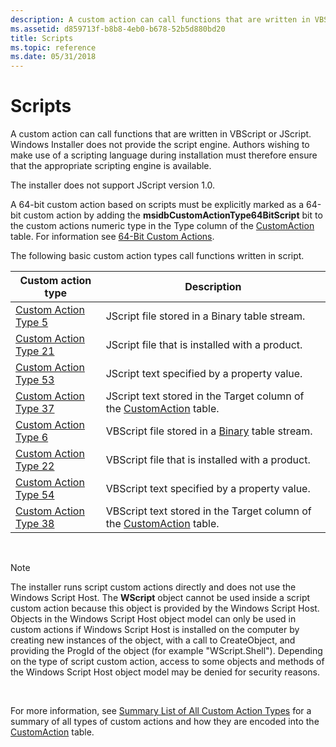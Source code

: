 ```yaml
---
description: A custom action can call functions that are written in VBScript or JScript.
ms.assetid: d859713f-b8b8-4eb0-b678-52b5d880bd20
title: Scripts
ms.topic: reference
ms.date: 05/31/2018
---
```


# Scripts

A custom action can call functions that are written in VBScript or JScript. Windows Installer does not provide the script engine. Authors wishing to make use of a scripting language during installation must therefore ensure that the appropriate scripting engine is available.

The installer does not support JScript version 1.0.

A 64-bit custom action based on scripts must be explicitly marked as a 64-bit custom action by adding the **msidbCustomActionType64BitScript** bit to the custom actions numeric type in the Type column of the [CustomAction](customaction-table.md) table. For information see [64-Bit Custom Actions](64-bit-custom-actions.md).

The following basic custom action types call functions written in script.



| Custom action type                                 | Description                                                                                    |
|----------------------------------------------------|------------------------------------------------------------------------------------------------|
| [Custom Action Type 5](custom-action-type-5.md)   | JScript file stored in a Binary table stream.                                                  |
| [Custom Action Type 21](custom-action-type-21.md) | JScript file that is installed with a product.                                                 |
| [Custom Action Type 53](custom-action-type-53.md) | JScript text specified by a property value.                                                    |
| [Custom Action Type 37](custom-action-type-37.md) | JScript text stored in the Target column of the [CustomAction](customaction-table.md) table.  |
| [Custom Action Type 6](custom-action-type-6.md)   | VBScript file stored in a [Binary](binary-table.md) table stream.                             |
| [Custom Action Type 22](custom-action-type-22.md) | VBScript file that is installed with a product.                                                |
| [Custom Action Type 54](custom-action-type-54.md) | VBScript text specified by a property value.                                                   |
| [Custom Action Type 38](custom-action-type-38.md) | VBScript text stored in the Target column of the [CustomAction](customaction-table.md) table. |



 

> [!Note]  
> The installer runs script custom actions directly and does not use the Windows Script Host. The **WScript** object cannot be used inside a script custom action because this object is provided by the Windows Script Host. Objects in the Windows Script Host object model can only be used in custom actions if Windows Script Host is installed on the computer by creating new instances of the object, with a call to CreateObject, and providing the ProgId of the object (for example "WScript.Shell"). Depending on the type of script custom action, access to some objects and methods of the Windows Script Host object model may be denied for security reasons.

 

For more information, see [Summary List of All Custom Action Types](summary-list-of-all-custom-action-types.md) for a summary of all types of custom actions and how they are encoded into the [CustomAction](customaction-table.md) table.

 

 



